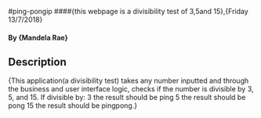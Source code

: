 #ping-pongip
####{this webpage is a divisibility test of 3,5and 15},{Friday 13/7/2018}
#### By {Mandela Rae}
## Description
{This application(a divisibility test) takes any number inputted and through the business and user interface logic, checks if the number is divisible by 3, 5, and 15. If divisible by:
3 the result should be ping
5 the result should be pong
15 the result should be pingpong.}
